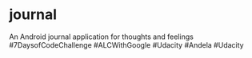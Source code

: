 # journal
An Android journal application for thoughts and feelings #7DaysofCodeChallenge #ALCWithGoogle #Udacity #Andela #Udacity
